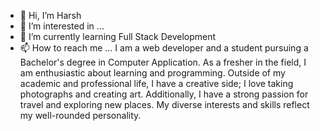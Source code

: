 - 👋 Hi, I’m Harsh
- 👀 I’m interested in ...
- 🌱 I’m currently learning Full Stack Development
- 📫 How to reach me ...
I am a web developer and a student pursuing a Bachelor's degree in Computer Application. As a fresher in the field, I am enthusiastic about learning and programming. Outside of my academic and professional life, I have a creative side; I love taking photographs and creating art. Additionally, I have a strong passion for travel and exploring new places. My diverse interests and skills reflect my well-rounded personality.
<!---
Harshjangid31/Harshjangid31 is a ✨ special ✨ repository because its `README.md` (this file) appears on your GitHub profile.
You can click the Preview link to take a look at your changes.
--->
